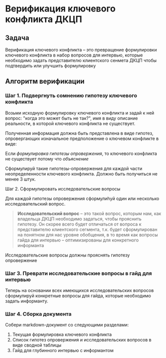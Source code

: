 # Верификация ключевого конфликта ДКЦП

## Задача
Верификация ключевого конфликта – это превращение формулировки ключевого конфликта в набор вопросов для интервью, которые необходимо задать представителю клиентского сенмета ДКЦП чтобы подтвердить или улучшить формулировку

## Алгоритм верификации

### Шаг 1. Подвергнуть сомнению гипотезу ключевого конфликта

Возьми исходную формулировку ключевого конфликта и задай к ней вопрос: "когда это может быть не так?", имя в виду описание реальности, в которой ключевого конфликта не существует.

Полученная информация должна быть представлена в виде гипотез, опровергающих изначальное предположение о ключевом конфликте в виде:

Если *формулировка гипотезы опровержения*, то ключевого конфликта не существует потому что *объяснение*

Сформулируй такие гипотезы-опровержения для каждой части неопределенности ключевого конфликта. Должно быть получиться не менее 3 штук.

Шаг 2. Сформулировать исследовательские вопросы

Для каждой гипотезы опровержения сформулиhуй один или несколько исследовательский вопрос. 
>**Исследовательский вопрос** – это такой вопрос, которым нам, как владельца ДКЦП необходимо задаться, чтобы прояснить гипотезу. Он скорее всего будет отличаться от вопроса к представителю клиентского сегмента, т.к. будет сформулирован на понятном для нас уровне обобщения, в то время как вопросы гайда для интервью – оптимизированы для конкретного информанта 

Исследовательские вопросы должны прояснять гипотезу опровержение

### Шаг 3. Преврати исследовательские вопросы в гайд для интервью

Теперь на основании всех имеющихся исследовательских вопросов сформулируй конкретные вопросы для гайда, которые необходимо задать информанту.

### Шаг 4. Сборка документа

Собери markdown-документ со следующими разделами:

1. Текущая формулировка ключевого конфликта
2. Список гипотез опровержения и исследовательских вопросов в виде сводной таблицы
3. Гайд для глубинного интервью с информантом